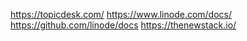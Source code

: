 https://topicdesk.com/
https://www.linode.com/docs/
https://github.com/linode/docs
https://thenewstack.io/
